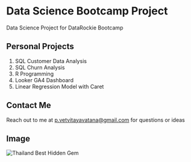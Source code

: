 # Data Science Bootcamp Project
Data Science Project for DataRockie Bootcamp

## Personal Projects
1. SQL Customer Data Analysis
2. SQL Churn Analysis
3. R Programming
4. Looker GA4 Dashboard
5. Linear Regression Model with Caret

## Contact Me
Reach out to me at p.vetvitayavatana@gmail.com for questions or ideas

## Image
![Thailand Best Hidden Gem](https://www.capekuduhotel.com/blog/wp-content/uploads/2023/11/islands-hopping-in-thailand-1-1024x576.jpg)
